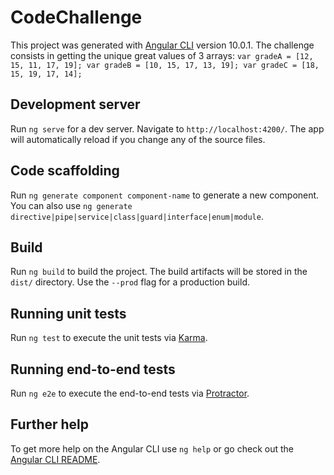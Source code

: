 # CodeChallenge

This project was generated with [Angular CLI](https://github.com/angular/angular-cli) version 10.0.1. The challenge consists in getting the unique great values of 3 arrays:
    `var gradeA = [12, 15, 11, 17, 19];
    var gradeB = [10, 15, 17, 13, 19];
    var gradeC = [18, 15, 19, 17, 14];`

## Development server

Run `ng serve` for a dev server. Navigate to `http://localhost:4200/`. The app will automatically reload if you change any of the source files.

## Code scaffolding

Run `ng generate component component-name` to generate a new component. You can also use `ng generate directive|pipe|service|class|guard|interface|enum|module`.

## Build

Run `ng build` to build the project. The build artifacts will be stored in the `dist/` directory. Use the `--prod` flag for a production build.

## Running unit tests

Run `ng test` to execute the unit tests via [Karma](https://karma-runner.github.io).

## Running end-to-end tests

Run `ng e2e` to execute the end-to-end tests via [Protractor](http://www.protractortest.org/).

## Further help

To get more help on the Angular CLI use `ng help` or go check out the [Angular CLI README](https://github.com/angular/angular-cli/blob/master/README.md).
